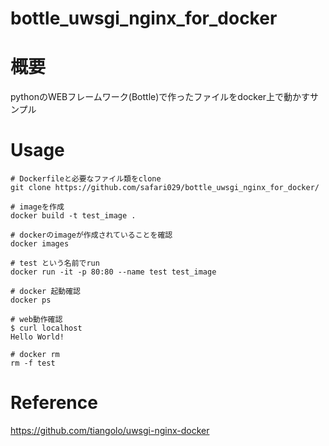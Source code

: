 # bottle_uwsgi_nginx_for_docker

# 概要
pythonのWEBフレームワーク(Bottle)で作ったファイルをdocker上で動かすサンプル

# Usage
```
# Dockerfileと必要なファイル類をclone
git clone https://github.com/safari029/bottle_uwsgi_nginx_for_docker/

# imageを作成
docker build -t test_image .

# dockerのimageが作成されていることを確認
docker images

# test という名前でrun
docker run -it -p 80:80 --name test test_image

# docker 起動確認
docker ps

# web動作確認
$ curl localhost
Hello World!

# docker rm
rm -f test
```

# Reference
https://github.com/tiangolo/uwsgi-nginx-docker
